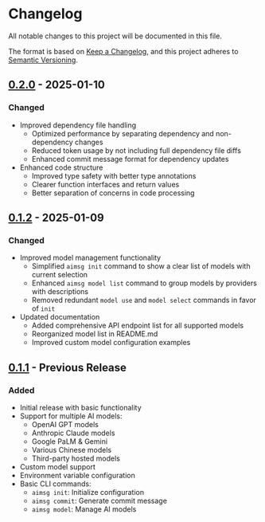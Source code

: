 # Changelog

All notable changes to this project will be documented in this file.

The format is based on [Keep a Changelog](https://keepachangelog.com/en/1.0.0/),
and this project adheres to [Semantic Versioning](https://semver.org/spec/v2.0.0.html).

## [0.2.0] - 2025-01-10

### Changed
- Improved dependency file handling
  - Optimized performance by separating dependency and non-dependency changes
  - Reduced token usage by not including full dependency file diffs
  - Enhanced commit message format for dependency updates
- Enhanced code structure
  - Improved type safety with better type annotations
  - Clearer function interfaces and return values
  - Better separation of concerns in code processing

## [0.1.2] - 2025-01-09

### Changed
- Improved model management functionality
  - Simplified `aimsg init` command to show a clear list of models with current selection
  - Enhanced `aimsg model list` command to group models by providers with descriptions
  - Removed redundant `model use` and `model select` commands in favor of `init`
- Updated documentation
  - Added comprehensive API endpoint list for all supported models
  - Reorganized model list in README.md
  - Improved custom model configuration examples

## [0.1.1] - Previous Release

### Added
- Initial release with basic functionality
- Support for multiple AI models:
  - OpenAI GPT models
  - Anthropic Claude models
  - Google PaLM & Gemini
  - Various Chinese models
  - Third-party hosted models
- Custom model support
- Environment variable configuration
- Basic CLI commands:
  - `aimsg init`: Initialize configuration
  - `aimsg commit`: Generate commit message
  - `aimsg model`: Manage AI models

[0.2.0]: https://github.com/yurentle/aimsg/compare/v0.1.2...v0.2.0
[0.1.2]: https://github.com/yurentle/aimsg/compare/v0.1.1...v0.1.2
[0.1.1]: https://github.com/yurentle/aimsg/releases/tag/v0.1.1
